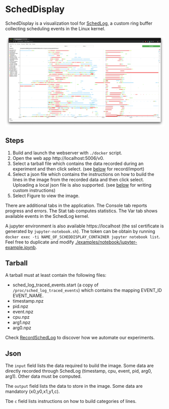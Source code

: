 # SchedDisplay

SchedDisplay is a visualization tool for [SchedLog](https://github.com/carverdamien/SchedLog), a custom ring buffer collecting scheduling events in the Linux kernel.

[![example](https://github.com/carverdamien/SchedDisplay/raw/master/docs/example.png)](https://github.com/carverdamien/SchedDisplay/raw/master/docs/example.png)

## Steps

1) Build and launch the webserver with `./docker` script.
2) Open the web app http://localhost:5006/v0.
3) Select a tarball file which contains the data recorded during an experiment and then click select. (see [below](#tarball) for record/import)
4) Select a json file which contains the instructions on how to build the lines in the image from the recorded data and then click select. Uploading a local json file is also supported. (see [below](#json) for writing custom instructions)
5) Select Figure to view the image.

There are additional tabs in the application.
The Console tab reports progress and errors.
The Stat tab computes statistics. 
The Var tab shows available events in the SchedLog kernel.

A jupyter environment is also available https://localhost (the ssl certificate is generated by `jupyter-notebook.sh`).
The token can be obtain by running `docker exec -ti NAME_OF_SCHEDDISPLAY_CONTAINER jupyter notebook list`.
Feel free to duplicate and modify [./examples/notebook/jupyter-example.ipynb](./examples/notebook/jupyter-example.ipynb).

## Tarball

A tarball must at least contain the following files:

* sched_log_traced_events.start (a copy of `/proc/sched_log_traced_events`) which contains the mapping EVENT_ID EVENT_NAME.
* timestamp.npz
* pid.npz
* event.npz
* cpu.npz
* arg1.npz
* arg0.npz

Check [RecordSchedLog](https://github.com/carverdamien/RecordSchedLog) to discover how we automate our experiments.

## Json

The `input` field lists the data required to build the image.
Some data are directly recorded through SchedLog (timestamp, cpu, event, pid, arg0, arg1).
Other data must be computed.

The `output` field lists the data to store in the image.
Some data are mandatory (x0,y0,x1,y1,c).

Tbe `c` field lists instructions on how to build categories of lines.
